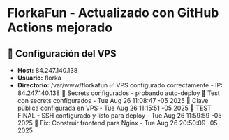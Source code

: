# FlorkaFun - Actualizado con GitHub Actions mejorado

## 🚀 Configuración del VPS
- **Host:** 84.247.140.138
- **Usuario:** florka
- **Directorio:** /var/www/florkafun
✅ VPS configurado correctamente - IP: 84.247.140.138
🔧 Secrets configurados - probando auto-deploy
🎯 Test con secrets configurados - Tue Aug 26 11:08:47 -05 2025
🔑 Clave pública configurada en VPS - Tue Aug 26 11:15:51 -05 2025
🎯 TEST FINAL - SSH configurado y listo para deploy - Tue Aug 26 11:59:59 -05 2025
🔧 Fix: Construir frontend para Nginx - Tue Aug 26 20:50:09 -05 2025
